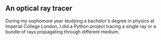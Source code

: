 ## An optical ray tracer

During my sophomore year studying a bachelor's degree in physics at Imperial College London, I did a Python project tracing a single ray or a bundle of rays propagating through different medium.


